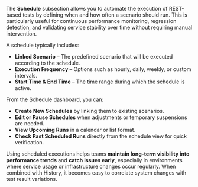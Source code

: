 The **Schedule** subsection allows you to automate the execution of REST-based tests by defining when and
how often a scenario should run. This is particularly useful for continuous performance monitoring,
regression detection, and validating service stability over time without requiring manual intervention.

A schedule typically includes:

* **Linked Scenario** – The predefined scenario that will be executed according to the schedule.
* **Execution Frequency** – Options such as hourly, daily, weekly, or custom intervals.
* **Start Time & End Time** – The time range during which the schedule is active.

From the Schedule dashboard, you can:

* **Create New Schedules** by linking them to existing scenarios.
* **Edit or Pause Schedules** when adjustments or temporary suspensions are needed.
* **View Upcoming Runs** in a calendar or list format.
* **Check Past Scheduled Runs** directly from the schedule view for quick verification.

Using scheduled executions helps teams **maintain long-term visibility into performance trends** and
**catch issues early**, especially in environments where service usage or infrastructure changes occur regularly.
 When combined with History, it becomes easy to correlate system changes with test result variations.
